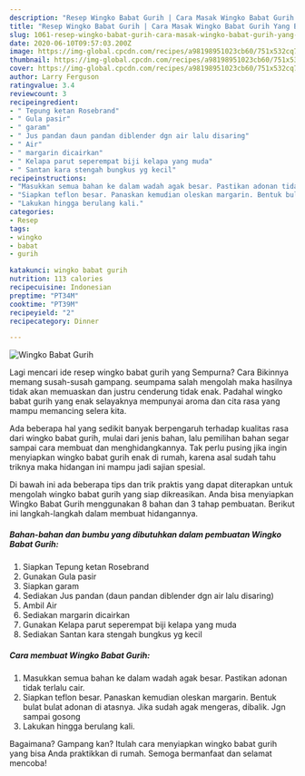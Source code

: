 ```yaml
---
description: "Resep Wingko Babat Gurih | Cara Masak Wingko Babat Gurih Yang Bisa Manjain Lidah"
title: "Resep Wingko Babat Gurih | Cara Masak Wingko Babat Gurih Yang Bisa Manjain Lidah"
slug: 1061-resep-wingko-babat-gurih-cara-masak-wingko-babat-gurih-yang-bisa-manjain-lidah
date: 2020-06-10T09:57:03.200Z
image: https://img-global.cpcdn.com/recipes/a98198951023cb60/751x532cq70/wingko-babat-gurih-foto-resep-utama.jpg
thumbnail: https://img-global.cpcdn.com/recipes/a98198951023cb60/751x532cq70/wingko-babat-gurih-foto-resep-utama.jpg
cover: https://img-global.cpcdn.com/recipes/a98198951023cb60/751x532cq70/wingko-babat-gurih-foto-resep-utama.jpg
author: Larry Ferguson
ratingvalue: 3.4
reviewcount: 3
recipeingredient:
- " Tepung ketan Rosebrand"
- " Gula pasir"
- " garam"
- " Jus pandan daun pandan diblender dgn air lalu disaring"
- " Air"
- " margarin dicairkan"
- " Kelapa parut seperempat biji kelapa yang muda"
- " Santan kara stengah bungkus yg kecil"
recipeinstructions:
- "Masukkan semua bahan ke dalam wadah agak besar. Pastikan adonan tidak terlalu cair."
- "Siapkan teflon besar. Panaskan kemudian oleskan margarin. Bentuk bulat bulat adonan di atasnya. Jika sudah agak mengeras, dibalik. Jgn sampai gosong"
- "Lakukan hingga berulang kali."
categories:
- Resep
tags:
- wingko
- babat
- gurih

katakunci: wingko babat gurih 
nutrition: 113 calories
recipecuisine: Indonesian
preptime: "PT34M"
cooktime: "PT39M"
recipeyield: "2"
recipecategory: Dinner

---
```



![Wingko Babat Gurih](https://img-global.cpcdn.com/recipes/a98198951023cb60/751x532cq70/wingko-babat-gurih-foto-resep-utama.jpg)

Lagi mencari ide resep wingko babat gurih yang Sempurna? Cara Bikinnya memang susah-susah gampang. seumpama salah mengolah maka hasilnya tidak akan memuaskan dan justru cenderung tidak enak. Padahal wingko babat gurih yang enak selayaknya mempunyai aroma dan cita rasa yang mampu memancing selera kita.



Ada beberapa hal yang sedikit banyak berpengaruh terhadap kualitas rasa dari wingko babat gurih, mulai dari jenis bahan, lalu pemilihan bahan segar sampai cara membuat dan menghidangkannya. Tak perlu pusing jika ingin menyiapkan wingko babat gurih enak di rumah, karena asal sudah tahu triknya maka hidangan ini mampu jadi sajian spesial.


Di bawah ini ada beberapa tips dan trik praktis yang dapat diterapkan untuk mengolah wingko babat gurih yang siap dikreasikan. Anda bisa menyiapkan Wingko Babat Gurih menggunakan 8 bahan dan 3 tahap pembuatan. Berikut ini langkah-langkah dalam membuat hidangannya.

<!--inarticleads1-->

##### Bahan-bahan dan bumbu yang dibutuhkan dalam pembuatan Wingko Babat Gurih:

1. Siapkan  Tepung ketan Rosebrand
1. Gunakan  Gula pasir
1. Siapkan  garam
1. Sediakan  Jus pandan (daun pandan diblender dgn air lalu disaring)
1. Ambil  Air
1. Sediakan  margarin dicairkan
1. Gunakan  Kelapa parut seperempat biji kelapa yang muda
1. Sediakan  Santan kara stengah bungkus yg kecil




<!--inarticleads2-->

##### Cara membuat Wingko Babat Gurih:

1. Masukkan semua bahan ke dalam wadah agak besar. Pastikan adonan tidak terlalu cair.
1. Siapkan teflon besar. Panaskan kemudian oleskan margarin. Bentuk bulat bulat adonan di atasnya. Jika sudah agak mengeras, dibalik. Jgn sampai gosong
1. Lakukan hingga berulang kali.




Bagaimana? Gampang kan? Itulah cara menyiapkan wingko babat gurih yang bisa Anda praktikkan di rumah. Semoga bermanfaat dan selamat mencoba!
